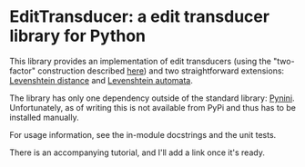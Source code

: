 # EditTransducer: a edit transducer library for Python

This library provides an implementation of edit transducers (using the
"two-factor" construction described
[here](http://openfst.org/twiki/bin/view/FST/FstExamples)) and two
straightforward extensions:
[Levenshtein distance](https://en.wikipedia.org/wiki/Levenshtein_distance) and
[Levenshtein automata](https://en.wikipedia.org/wiki/Levenshtein_automaton).

The library has only one dependency outside of the standard library:
[Pynini](http://pynini.opengrm.org). Unfortunately, as of writing this is not
available from PyPi and thus has to be installed manually.

For usage information, see the in-module docstrings and the unit tests.

There is an accompanying tutorial, and I'll add a link once it's ready.

